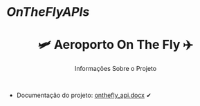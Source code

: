 # _OnTheFlyAPIs_
<h1 align="center"> 🛩 Aeroporto On The Fly ✈</h1>
<p align="center">Informações Sobre o Projeto</p>
</br>

- Documentação do projeto: [onthefly_api.docx](https://github.com/AlexandreBetassa/OnTheFlyAPIs/files/9875066/onthefly_api.docx) ✔

#
